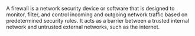 A firewall is a network security device or software that is designed to monitor, filter, and control incoming and outgoing network traffic based on predetermined security rules. It acts as a barrier between a trusted internal network and untrusted external networks, such as the internet.
